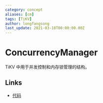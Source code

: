 ```yaml
---
category: concept
aliases: [cm]
tags: [TiKV]
author: longfangsong
last_update: 2021-03-18T00:00:00.00Z
---
```

# ConcurrencyManager

TiKV 中用于并发控制和内存锁管理的结构。

## Links

- [代码](https://github.com/pingcap/parser/blob/44f6be1df1c40f366a708a5c3bb88e9a64482e44/model/model.go#L1016)
